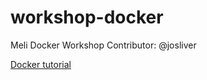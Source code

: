 # workshop-docker
Meli Docker Workshop
Contributor: @josliver

[Docker tutorial](https://www.katacoda.com/courses/docker)
